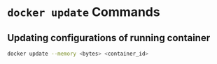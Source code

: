 # `docker update` Commands

## Updating configurations of running container

```bash
docker update --memory <bytes> <container_id>
```
